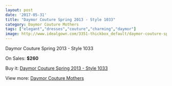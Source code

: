 ```yaml
---
layout: post
date: '2017-05-31'
title: "Daymor Couture Spring 2013 - Style 1033"
category: Daymor Couture Mothers
tags: ["elegant","dresses","couture","charming","daymor"]
image: http://www.idealgown.com/3351-thickbox_default/daymor-couture-spring-2013-style-1033.jpg
---
```

Daymor Couture Spring 2013 - Style 1033

On Sales: **$260**
<a href="https://www.idealgown.com/en/daymor-couture-mothers/1608-daymor-couture-spring-2013-style-1033.html"><amp-img layout="responsive" width="600" height="600" src="//www.idealgown.com/3351-thickbox_default/daymor-couture-spring-2013-style-1033.jpg" alt="Daymor Couture Spring 2013 - Style 1033 0" /></a>
<a href="https://www.idealgown.com/en/daymor-couture-mothers/1608-daymor-couture-spring-2013-style-1033.html"><amp-img layout="responsive" width="600" height="600" src="//www.idealgown.com/3353-thickbox_default/daymor-couture-spring-2013-style-1033.jpg" alt="Daymor Couture Spring 2013 - Style 1033 1" /></a>
<a href="https://www.idealgown.com/en/daymor-couture-mothers/1608-daymor-couture-spring-2013-style-1033.html"><amp-img layout="responsive" width="600" height="600" src="//www.idealgown.com/3352-thickbox_default/daymor-couture-spring-2013-style-1033.jpg" alt="Daymor Couture Spring 2013 - Style 1033 2" /></a>

Buy it: [Daymor Couture Spring 2013 - Style 1033](https://www.idealgown.com/en/daymor-couture-mothers/1608-daymor-couture-spring-2013-style-1033.html "Daymor Couture Spring 2013 - Style 1033")

View more: [Daymor Couture Mothers](https://www.idealgown.com/en/26-daymor-couture-mothers "Daymor Couture Mothers")